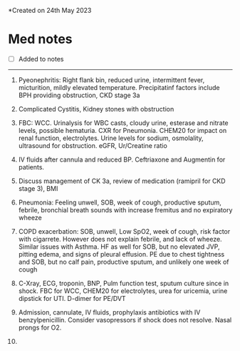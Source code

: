 *Created on 24th May 2023

# Med notes
- [ ] Added to notes
---

1. Pyeonephritis: Right flank bin, reduced urine, intermittent fever, micturition, mildly elevated temperature. Precipitatinf factors include BPH providing obstruction, CKD stage 3a
2. Complicated Cystitis, Kidney stones with obstruction
3. FBC: WCC. Urinalysis for WBC casts, cloudy urine, esterase and nitrate levels, possible hematuria. CXR for Pneumonia. CHEM20 for impact on renal function, electrolytes. Urine levels for sodium, osmolality, ultrasound for obstruction. eGFR, Ur/Creatine ratio
4. IV fluids after cannula and reduced BP. Ceftriaxone and Augmentin for patients.
5. Discuss management of CK 3a, review of medication (ramipril for CKD stage 3), BMI

1. Pneumonia: Feeling unwell, SOB, week of cough, productive sputum, febrile, bronchial breath sounds with increase fremitus and no expiratory wheeze
2. COPD exacerbation: SOB, unwell, Low SpO2, week of cough, risk factor with cigarrete. However does not explain febrile, and lack of wheeze. Similar issues with Asthma. HF as well for SOB, but no elevated JVP, pitting edema, and signs of pleural effusion. PE due to chest tightness and SOB, but no calf pain, productive sputum, and unlikely one week of cough
3. C-Xray, ECG, troponin, BNP, Pulm function test, sputum culture since in shock. FBC for WCC, CHEM20 for electrolytes, urea for uricemia, urine dipstick for UTI. D-dimer for PE/DVT
4. Admission, cannulate, IV fluids, prophylaxis antibiotics with IV benzylpenicillin. Consider vasopressors if shock does not resolve. Nasal prongs for O2.

1. 